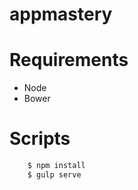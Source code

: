 # appmastery


# Requirements

  - Node
  - Bower

# Scripts
```sh
    $ npm install
    $ gulp serve
```
